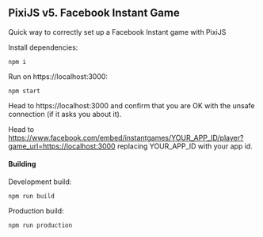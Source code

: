 ## PixiJS v5. Facebook Instant Game

Quick way to correctly set up a Facebook Instant game with PixiJS

Install dependencies:
```
npm i
```

Run on https://localhost:3000:
```
npm start
```

Head to https://localhost:3000 and confirm that you are OK with the unsafe connection (if it asks you about it).

Head to https://www.facebook.com/embed/instantgames/YOUR_APP_ID/player?game_url=https://localhost:3000 replacing YOUR_APP_ID with your app id.

#### Building

Development build:
```
npm run build
```

Production build:
```
npm run production
```